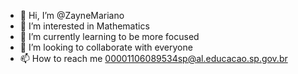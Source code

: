 - 👋 Hi, I’m @ZayneMariano
- 👀 I’m interested in Mathematics
- 🌱 I’m currently learning to be more focused
- 💞️ I’m looking to collaborate with everyone
- 📫 How to reach me 00001106089534sp@al.educacao.sp.gov.br 


<!---
ZayneMariano/ZayneMariano is a ✨ special ✨ repository because its `README.md` (this file) appears on your GitHub profile.
You can click the Preview link to take a look at your changes.
--->
